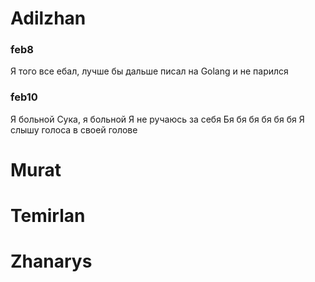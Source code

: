 # Adilzhan
### feb8
Я того все ебал, лучше бы дальше писал на Golang и не парился
### feb10
Я больной
Сука, я больной
Я не ручаюсь за себя Бя бя бя бя бя бя 
Я слышу голоса в своей голове
# Murat


# Temirlan

# Zhanarys